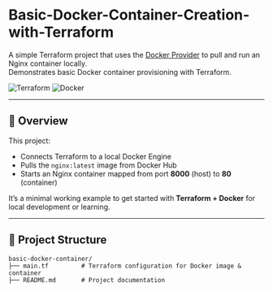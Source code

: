 # Basic-Docker-Container-Creation-with-Terraform

A simple Terraform project that uses the [Docker Provider](https://registry.terraform.io/providers/kreuzwerker/docker/latest) to pull and run an Nginx container locally.  
Demonstrates basic Docker container provisioning with Terraform.

![Terraform](https://img.shields.io/badge/Terraform-%235835CC.svg?style=for-the-badge&logo=terraform&logoColor=white)
![Docker](https://img.shields.io/badge/Docker-%230db7ed.svg?style=for-the-badge&logo=docker&logoColor=white)

---

## 📌 Overview

This project:
- Connects Terraform to a local Docker Engine
- Pulls the `nginx:latest` image from Docker Hub
- Starts an Nginx container mapped from port **8000** (host) to **80** (container)

It’s a minimal working example to get started with **Terraform + Docker** for local development or learning.

---

## 📂 Project Structure

```plaintext
basic-docker-container/
├── main.tf         # Terraform configuration for Docker image & container
├── README.md       # Project documentation
